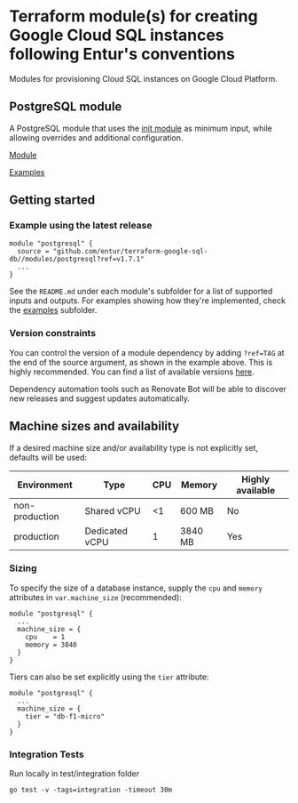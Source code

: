 # Terraform module(s) for creating Google Cloud SQL instances following Entur's conventions

Modules for provisioning Cloud SQL instances on Google Cloud Platform.

## PostgreSQL module

A PostgreSQL module that uses the [init module](https://github.com/entur/terraform-google-init) as minimum input, while allowing overrides and additional configuration.

[Module](modules/postgresql)

[Examples](examples)

## Getting started

<!-- ci: x-release-please-start-version -->
### Example using the latest release
```
module "postgresql" {
  source = "github.com/entur/terraform-google-sql-db//modules/postgresql?ref=v1.7.1"
  ...
}
```
<!-- ci: x-release-please-end -->

See the `README.md` under each module's subfolder for a list of supported inputs and outputs. For examples showing how they're implemented, check the [examples](examples) subfolder.

### Version constraints
You can control the version of a module dependency by adding `?ref=TAG` at the end of the source argument, as shown in the example above. This is highly recommended. You can find a list of available versions [here](https://github.com/entur/terraform-google-sql-db/releases).

Dependency automation tools such as Renovate Bot will be able to discover new releases and suggest updates automatically.

## Machine sizes and availability
If a desired machine size and/or availability type is not explicitly set, defaults will be used:

| Environment    | Type           | CPU  | Memory  | Highly available |
|----------------|----------------|------|---------|------------------|
| non-production | Shared vCPU    | <1   | 600 MB  | No               |
| production     | Dedicated vCPU | 1    | 3840 MB | Yes              |

### Sizing
To specify the size of a database instance, supply the `cpu` and `memory` attributes in `var.machine_size` (recommended):

```
module "postgresql" {
  ...
  machine_size = {
    cpu    = 1
    memory = 3840
  }
}
```

Tiers can also be set explicitly using the `tier` attribute:
```
module "postgresql" {
  ...
  machine_size = {
    tier = "db-f1-micro"
  }
}
```

### Integration Tests
Run locally in test/integration folder
```
go test -v -tags=integration -timeout 30m
```

